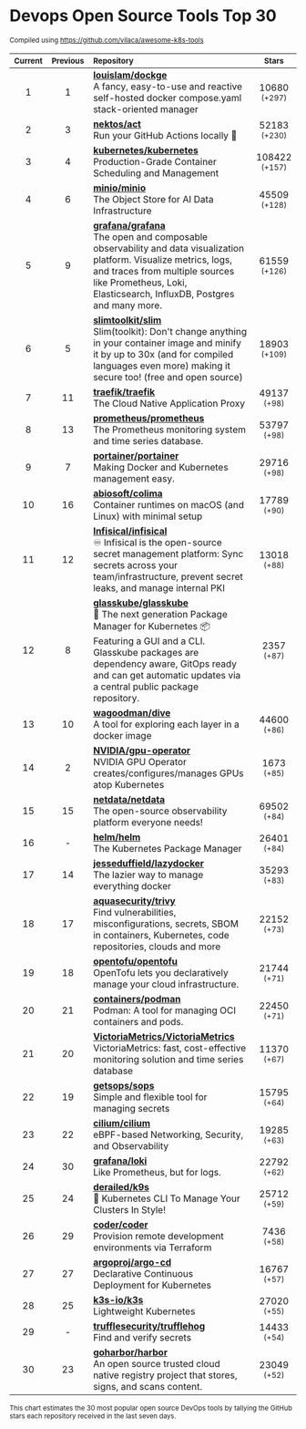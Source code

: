 # Devops Open Source Tools Top 30
<sup>Compiled using https://github.com/vilaca/awesome-k8s-tools</sup>
<div align="center">

|<sub>Current</sub>|<sub>Previous</sub>|<sub>Repository</sub>|<sub>Stars</sub>|
|:---:|:---:|:---|:---:|
|1|1|[**louislam/dockge**](https://github.com/louislam/dockge)<br/>A fancy, easy-to-use and reactive self-hosted docker compose.yaml stack-oriented manager|10680 <sup>(+297)</sup>|
|2|3|[**nektos/act**](https://github.com/nektos/act)<br/>Run your GitHub Actions locally 🚀|52183 <sup>(+230)</sup>|
|3|4|[**kubernetes/kubernetes**](https://github.com/kubernetes/kubernetes)<br/>Production-Grade Container Scheduling and Management|108422 <sup>(+157)</sup>|
|4|6|[**minio/minio**](https://github.com/minio/minio)<br/>The Object Store for AI Data Infrastructure|45509 <sup>(+128)</sup>|
|5|9|[**grafana/grafana**](https://github.com/grafana/grafana)<br/>The open and composable observability and data visualization platform. Visualize metrics, logs, and traces from multiple sources like Prometheus, Loki, Elasticsearch, InfluxDB, Postgres and many more. |61559 <sup>(+126)</sup>|
|6|5|[**slimtoolkit/slim**](https://github.com/slimtoolkit/slim)<br/>Slim(toolkit): Don't change anything in your container image and minify it by up to 30x (and for compiled languages even more) making it secure too! (free and open source)|18903 <sup>(+109)</sup>|
|7|11|[**traefik/traefik**](https://github.com/traefik/traefik)<br/>The Cloud Native Application Proxy|49137 <sup>(+98)</sup>|
|8|13|[**prometheus/prometheus**](https://github.com/prometheus/prometheus)<br/>The Prometheus monitoring system and time series database.|53797 <sup>(+98)</sup>|
|9|7|[**portainer/portainer**](https://github.com/portainer/portainer)<br/>Making Docker and Kubernetes management easy.|29716 <sup>(+98)</sup>|
|10|16|[**abiosoft/colima**](https://github.com/abiosoft/colima)<br/>Container runtimes on macOS (and Linux) with minimal setup|17789 <sup>(+90)</sup>|
|11|12|[**Infisical/infisical**](https://github.com/Infisical/infisical)<br/>♾ Infisical is the open-source secret management platform: Sync secrets across your team/infrastructure, prevent secret leaks, and manage internal PKI|13018 <sup>(+88)</sup>|
|12|8|[**glasskube/glasskube**](https://github.com/glasskube/glasskube)<br/>🧊 The next generation Package Manager for Kubernetes 📦 Featuring a GUI and a CLI. Glasskube packages are dependency aware, GitOps ready and can get automatic updates via a central public package repository.|2357 <sup>(+87)</sup>|
|13|10|[**wagoodman/dive**](https://github.com/wagoodman/dive)<br/>A tool for exploring each layer in a docker image|44600 <sup>(+86)</sup>|
|14|2|[**NVIDIA/gpu-operator**](https://github.com/NVIDIA/gpu-operator)<br/>NVIDIA GPU Operator creates/configures/manages GPUs atop Kubernetes|1673 <sup>(+85)</sup>|
|15|15|[**netdata/netdata**](https://github.com/netdata/netdata)<br/>The open-source observability platform everyone needs!|69502 <sup>(+84)</sup>|
|16|-|[**helm/helm**](https://github.com/helm/helm)<br/>The Kubernetes Package Manager|26401 <sup>(+84)</sup>|
|17|14|[**jesseduffield/lazydocker**](https://github.com/jesseduffield/lazydocker)<br/>The lazier way to manage everything docker|35293 <sup>(+83)</sup>|
|18|17|[**aquasecurity/trivy**](https://github.com/aquasecurity/trivy)<br/>Find vulnerabilities, misconfigurations, secrets, SBOM in containers, Kubernetes, code repositories, clouds and more|22152 <sup>(+73)</sup>|
|19|18|[**opentofu/opentofu**](https://github.com/opentofu/opentofu)<br/>OpenTofu lets you declaratively manage your cloud infrastructure.|21744 <sup>(+71)</sup>|
|20|21|[**containers/podman**](https://github.com/containers/podman)<br/>Podman: A tool for managing OCI containers and pods.|22450 <sup>(+71)</sup>|
|21|20|[**VictoriaMetrics/VictoriaMetrics**](https://github.com/VictoriaMetrics/VictoriaMetrics)<br/>VictoriaMetrics: fast, cost-effective monitoring solution and time series database|11370 <sup>(+67)</sup>|
|22|19|[**getsops/sops**](https://github.com/getsops/sops)<br/>Simple and flexible tool for managing secrets|15795 <sup>(+64)</sup>|
|23|22|[**cilium/cilium**](https://github.com/cilium/cilium)<br/>eBPF-based Networking, Security, and Observability|19285 <sup>(+63)</sup>|
|24|30|[**grafana/loki**](https://github.com/grafana/loki)<br/>Like Prometheus, but for logs.|22792 <sup>(+62)</sup>|
|25|24|[**derailed/k9s**](https://github.com/derailed/k9s)<br/>🐶 Kubernetes CLI To Manage Your Clusters In Style!|25712 <sup>(+59)</sup>|
|26|29|[**coder/coder**](https://github.com/coder/coder)<br/>Provision remote development environments via Terraform|7436 <sup>(+58)</sup>|
|27|27|[**argoproj/argo-cd**](https://github.com/argoproj/argo-cd)<br/>Declarative Continuous Deployment for Kubernetes|16767 <sup>(+57)</sup>|
|28|25|[**k3s-io/k3s**](https://github.com/k3s-io/k3s)<br/>Lightweight Kubernetes|27020 <sup>(+55)</sup>|
|29|-|[**trufflesecurity/trufflehog**](https://github.com/trufflesecurity/trufflehog)<br/>Find and verify secrets|14433 <sup>(+54)</sup>|
|30|23|[**goharbor/harbor**](https://github.com/goharbor/harbor)<br/>An open source trusted cloud native registry project that stores, signs, and scans content.|23049 <sup>(+52)</sup>|


</div>

<sub>This chart estimates the 30 most popular open source DevOps tools by tallying the GitHub stars each repository received in the last seven days.</sub>
